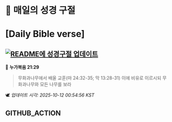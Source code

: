 # 🙏 매일의 성경 구절
# [Daily Bible verse]
## [![README에 성경구절 업데이트](https://github.com/DONGSUKA/first_test/actions/workflows/update-readme-bible.yml/badge.svg)](https://github.com/DONGSUKA/first_test/actions/workflows/update-readme-bible.yml)
<!-- START_BIBLE_VERSE -->
📖 **누가복음 21:29**
> 무화과나무에서 배울 교훈(마 24:32-35; 막 13:28-31) 이에 비유로 이르시되 무화과나무와 모든 나무를 보라

🕊️ _업데이트 시각: 2025-10-12 00:54:56 KST_
  <!-- END_BIBLE_VERSE -->
## GITHUB_ACTION
